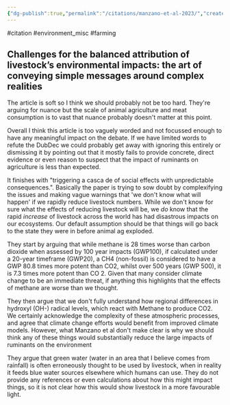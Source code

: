 ```yaml
---
{"dg-publish":true,"permalink":"/citations/manzano-et-al-2023/","created":"2025-10-23T17:42:46.235+01:00","updated":"2025-10-23T18:06:08.927+01:00"}
---
```


#citation #environment_misc #farming

## Challenges for the balanced attribution of livestock’s environmental impacts: the art of conveying simple messages around complex realities


The article is soft so I think we should probably not be too hard. They're arguing for nuance but the scale of animal agriculture and meat consumption is to vast that nuance probably doesn't matter at this point.

Overall I think this article is too vaguely worded and not focussed enough to have any meaningful impact on the debate. If we have limited words to refute the DubDec we could probably get away with ignoring this entirely or dismissing it by pointing out that it mostly fails to provide concrete, direct evidence or even reason to suspect that the impact of ruminants on agriculture is less than expected. 

It finishes with "triggering a casca de of social effects with unpredictable consequences.". Basically the paper is trying to sow doubt by complexifying the issues and making vague warnings that 'we don't know what will happen' if we rapidly reduce livestock numbers. While we don't know for sure what the effects of reducing livestock will be, we *do* know that the rapid *increase* of livestock across the world has had disastrous impacts on our ecosystems. Our default assumption should be that things will go back to the state they were in before animal ag exploded.

They start by arguing that while methane is 28 times worse than carbon dioxide when assessed by 100 year impacts (GWP100), if calculated under a 20-year timeframe (GWP20), a CH4 (non-fossil) is considered to have a GWP 80.8 times more potent than CO2, whilst over 500 years (GWP 500), it is 7.3 times more potent than CO 2. Given that many consider climate change to be an immediate threat, if anything this highlights that the effects of methane are worse than we thought.

They then argue that we don't fully understand how regional differences in hydroxyl (OH-) radical levels, which react with Methane to produce CO2. We certainly acknowledge the complexity of these atmospheric processes, and agree that climate change efforts would benefit from improved climate models. However, what Manzano et al don't make clear is why we should think any of these things would substantially reduce the large impacts of ruminants on the environment

They argue that green water (water in an area that I believe comes from rainfall) is often erroneously thought to be used by livestock, when in reality it feeds blue water sources elsewhere which humans can use. They do not provide any references or even calculations about how this might impact things, so it is not clear how this would show livestock in a more favourable light.